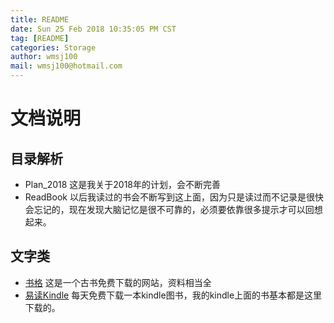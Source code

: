 ```yaml
---
title: README
date: Sun 25 Feb 2018 10:35:05 PM CST
tag: [README]
categories: Storage
author: wmsj100
mail: wmsj100@hotmail.com
---
```


# 文档说明

## 目录解析
- Plan_2018 这是我关于2018年的计划，会不断完善
- ReadBook 以后我读过的书会不断写到这上面，因为只是读过而不记录是很快会忘记的，现在发现大脑记忆是很不可靠的，必须要依靠很多提示才可以回想起来。

## 文字类
- [书格](https://shuge.org/) 这是一个古书免费下载的网站，资料相当全
- [易读Kindle](http://www.yidukindle.com/ebook.php) 每天免费下载一本kindle图书，我的kindle上面的书基本都是这里下载的。
